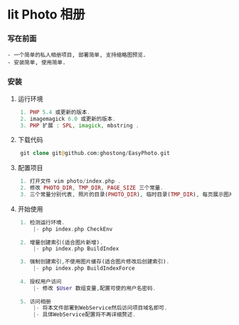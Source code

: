 lit Photo 相册
====================

### 写在前面
    - 一个简单的私人相册项目, 部署简单, 支持缩略图预览.
	- 安装简单, 使用简单.
	
### 安装
1. 运行环境
```php
    1. PHP 5.4 或更新的版本.
    2. imagemagick 6.0 或更新的版本.
    3. PHP 扩展 : SPL, imagick, mbstring .
```

2. 下载代码
```php
    git clone git@github.com:ghostong/EasyPhoto.git
```

3. 配置项目
```php
    1. 打开文件 vim photo/index.php .
	2. 修改 PHOTO_DIR, TMP_DIR, PAGE_SIZE 三个常量.
	3. 三个常量分别代表, 照片的目录(PHOTO_DIR), 临时目录(TMP_DIR), 每页展示图片数量(PAGE_SIZE).
```

4. 开始使用
```php
    1. 检测运行环境.
        |- php index.php CheckEnv
 
    2. 增量创建索引(适合图片新增).
        |- php index.php BuildIndex

    3. 强制创建索引,不使用图片缓存(适合图片修改后创建索引).
        |- php index.php BuildIndexForce
    
    4. 授权用户访问
        |- 修改 $User 数组变量,配置可使的用户名密码.
 
    5. 访问相册
        |- 将本文件部署到WebService然后访问项目域名即可.
		|- 具体WebService配置将不再详细赘述.
```

